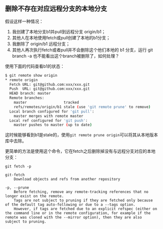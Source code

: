 ## 删除不存在对应远程分支的本地分支

假设这样一种情况：

1. 我创建了本地分支b1并pull到远程分支 origin/b1；
1. 其他人在本地使用fetch或pull创建了本地的b1分支；
1. 我删除了 origin/b1 远程分支；
1. 其他人再次执行fetch或者pull并不会删除这个他们本地的 b1 分支，运行 git branch -a 也不能看出这个branch被删除了，如何处理？

使用下面的代码查看b1的状态：

```bash
$ git remote show origin
* remote origin
  Fetch URL: git@github.com:xxx/xxx.git
  Push  URL: git@github.com:xxx/xxx.git
  HEAD branch: master
  Remote branches:
    master                 tracked
    refs/remotes/origin/b1 stale (use 'git remote prune' to remove)
  Local branch configured for 'git pull':
    master merges with remote master
  Local ref configured for 'git push':
    master pushes to master (up to date)
```

这时候能够看到b1是stale的，使用`git remote prune origin`可以将其从本地版本库中去除。

更简单的方法是使用这个命令，它在fetch之后删除掉没有与远程分支对应的本地分支：

```
git fetch -p
```

```
git-fetch
	Download objects and refs from another repository

-p, --prune
	Before fetching, remove any remote-tracking references that no longer exist on the remote. 
	Tags are not subject to pruning if they are fetched only because of the default tag auto-following or due to a --tags option.
	However, if tags are fetched due to an explicit refspec (either on the command line or in the remote configuration, for example if the remote was cloned with the --mirror option), then they are also subject to pruning.
```

